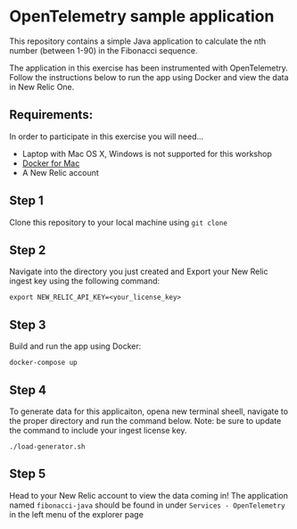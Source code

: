 # OpenTelemetry sample application

This repository contains a simple Java application to calculate the nth number (between 1-90) in the Fibonacci sequence.

The application in this exercise has been instrumented with OpenTelemetry. Follow the instructions below to run the app using Docker and view the data in New Relic One. 

## Requirements:
In order to participate in this exercise you will need...

* Laptop with Mac OS X, Windows is not supported for this workshop
* [Docker for Mac](https://www.docker.com/products/docker-desktop)
* A New Relic account


## Step 1
Clone this repository to your local machine using `git clone`

## Step 2 
Navigate into the directory you just created and Export your New Relic ingest key using the following command:
```shell
export NEW_RELIC_API_KEY=<your_license_key>
```

## Step 3
Build and run the app using Docker:
```shell
docker-compose up
```

## Step 4
To generate data for this applicaiton, opena new terminal sheell, navigate to the proper directory and run the command below. Note: be sure to update the command to include your ingest license key.
```shell
./load-generator.sh
```

## Step 5 
Head to your New Relic account to view the data coming in! The application named `fibonacci-java` should be found in under `Services - OpenTelemetry` in the left menu of the explorer page

